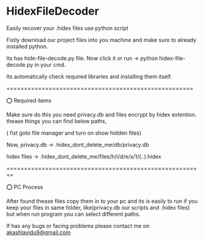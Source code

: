 # HidexFileDecoder
Easily recover your .hidex files use python script

Fistly download our project files into you machine and make sure to already installed python.

Its has hide-file-decode.py file. Now click it or run -> python hidex-file-decode.py in your cmd.

Its automatically check required libraries and installing them itself. 

=====================================================

⭕ Required items

Make sure do this you need privacy.db and files encrypt by hidex extention. thease things you can find below paths,

( fist goto file manager and turn on show hidden files)

Now, privacy.db -> .hidex_dont_delete_me/db/privacy.db

hidex files -> .hidex_dont_delete_me/files/h/i/d/e/x/1/(..).hidex

========================================================  

⭕ PC Process 
               
After found thease files copy them in to your pc and its is easily to run if you keep your files in same folder, like(privacy.db our scripts and .hidex files) but when run program you can select different paths.

If has any bugs or facing problems please contact me on akashlavidu9@gmail.com
